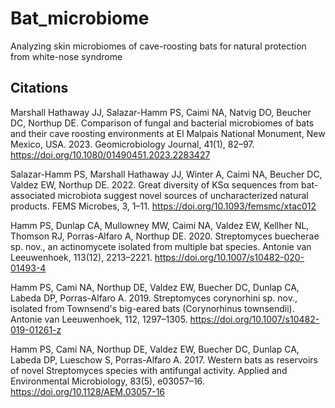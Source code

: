 # Bat_microbiome
Analyzing skin microbiomes of cave-roosting bats for natural protection from white-nose syndrome

## Citations ##

Marshall Hathaway JJ, Salazar-Hamm PS, Caimi NA, Natvig DO, Beucher DC, Northup DE. Comparison of fungal and bacterial microbiomes of bats and their cave roosting environments at El Malpais National Monument, New Mexico, USA. 2023. Geomicrobiology Journal, 41(1), 82–97. https://doi.org/10.1080/01490451.2023.2283427

Salazar-Hamm PS, Marshall Hathaway JJ, Winter A, Caimi NA, Beucher DC, Valdez EW, Northup DE. 2022. Great diversity of KSα sequences from bat-associated microbiota suggest novel sources of uncharacterized natural products. FEMS Microbes, 3, 1–11. https://doi.org/10.1093/femsmc/xtac012

Hamm PS, Dunlap CA, Mullowney MW, Caimi NA, Valdez EW, Kellher NL, Thomson RJ, Porras-Alfaro A, Northup DE. 2020. Streptomyces buecherae sp. nov., an actinomycete isolated from multiple bat species. Antonie van Leeuwenhoek, 113(12), 2213–2221. https://doi.org/10.1007/s10482-020-01493-4

Hamm PS, Cami NA, Northup DE, Valdez EW, Buecher DC, Dunlap CA, Labeda DP, Porras-Alfaro A. 2019. Streptomyces corynorhini sp. nov., isolated from Townsend's big-eared bats (Corynorhinus townsendii). Antonie van Leeuwenhoek, 112, 1297–1305. https://doi.org/10.1007/s10482-019-01261-z

Hamm PS, Cami NA, Northup DE, Valdez EW, Buecher DC, Dunlap CA, Labeda DP, Lueschow S, Porras-Alfaro A. 2017. Western bats as reservoirs of novel Streptomyces species with antifungal activity. Applied and Environmental Microbiology, 83(5), e03057–16. https://doi.org/10.1128/AEM.03057-16
